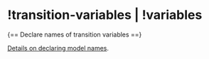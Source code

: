 # !transition-variables | !variables

{== Declare names of transition variables ==}

[Details on declaring model names](names.md).

